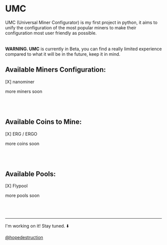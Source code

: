 # UMC

UMC (Universal Miner Configurator) is my first project in python, it aims to unify the configuration of the most popular miners to make their configuration most user friendly as possible.
<br><br><br>
**WARNING. UMC** is currently in Beta, you can find a really limited experience compared to what it will be in the future, keep it in mind.
<br>
## Available Miners Configuration:

[X] nanominer

more miners soon

<br><br>


## Available Coins to Mine:

[X] ERG / ERGO

more coins soon

<br><br>


## Available Pools:

[X] Flypool

more pools soon
<br><br><br><br>

---

I'm working on it! Stay tuned. ⬇️

[@hopedestruction](https://twitter.com/hopedestruction)
